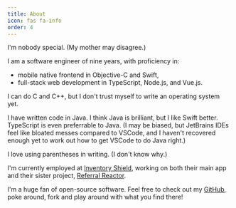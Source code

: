 ```yaml
---
title: About
icon: fas fa-info
order: 4
---
```


I'm nobody special. (My mother may disagree.)

I am a software engineer of nine years, with proficiency in:

- mobile native frontend in Objective-C and Swift,
- full-stack web development in TypeScript, Node.js, and Vue.js.

I can do C and C++, but I don't trust myself to write an operating system yet.

I have written code in Java. I think Java is brilliant, but I like Swift better. TypeScript is even preferrable to Java. (I may be biased, but JetBrains IDEs feel like bloated messes compared to VSCode, and I haven't recovered enough yet to work out how to get VSCode to do Java right.)

I love using parentheses in writing. (I don't know why.)

I'm currently employed at [Inventory Shield](https://inventoryshield.com/), working on both their main app and their sister project, [Referral Reactor](https://referralreactor.com/).

I'm a huge fan of open-source software. Feel free to check out my [GitHub](https://github.com/AverageHelper), poke around, fork and play around with what you find there!
